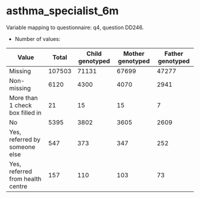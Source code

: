 # asthma_specialist_6m
Variable mapping to questionnaire: q4, question DD246.
- Number of values:

| Value | Total | Child genotyped | Mother genotyped | Father genotyped |
| ----- | ----- | --------------- | ---------------- | ---------------- |
| Missing | 107503 | 71131 | 67699 | 47277 |
| Non-missing | 6120 | 4300 | 4070 | 2941 |
| More than 1 check box filled in | 21 | 15 | 15 |7 |
| No | 5395 | 3802 | 3605 |2609 |
| Yes, referred by someone else | 547 | 373 | 347 |252 |
| Yes, referred from health centre | 157 | 110 | 103 |73 |



